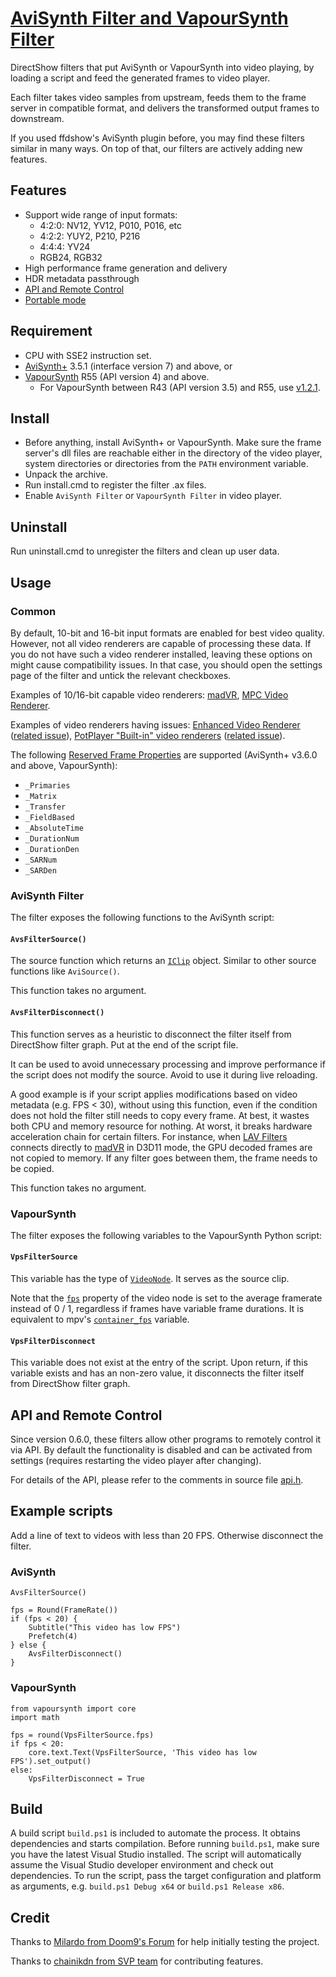 # [AviSynth Filter and VapourSynth Filter](https://github.com/CrendKing/avisynth_filter)

DirectShow filters that put AviSynth or VapourSynth into video playing, by loading a script and feed the generated frames to video player.

Each filter takes video samples from upstream, feeds them to the frame server in compatible format, and delivers the transformed output frames to downstream.

If you used ffdshow's AviSynth plugin before, you may find these filters similar in many ways. On top of that, our filters are actively adding new features.

## Features

* Support wide range of input formats:
    * 4:2:0: NV12, YV12, P010, P016, etc
    * 4:2:2: YUY2, P210, P216
    * 4:4:4: YV24
    * RGB24, RGB32
* High performance frame generation and delivery
* HDR metadata passthrough
* [API and Remote Control](#api-and-remote-control)
* [Portable mode](https://github.com/CrendKing/avisynth_filter/wiki/Portable-mode)

## Requirement

* CPU with SSE2 instruction set.
* [AviSynth+](https://github.com/AviSynth/AviSynthPlus) 3.5.1 (interface version 7) and above, or
* [VapourSynth](https://github.com/vapoursynth/vapoursynth) R55 (API version 4) and above.
    * For VapourSynth between R43 (API version 3.5) and R55, use [v1.2.1](https://github.com/CrendKing/avisynth_filter/releases/tag/v1.2.1).

## Install

* Before anything, install AviSynth+ or VapourSynth. Make sure the frame server's dll files are reachable either in the directory of the video player, system directories or directories from the `PATH` environment variable.
* Unpack the archive.
* Run install.cmd to register the filter .ax files.
* Enable `AviSynth Filter` or `VapourSynth Filter` in video player.

## Uninstall

Run uninstall.cmd to unregister the filters and clean up user data.

## Usage

### Common

By default, 10-bit and 16-bit input formats are enabled for best video quality. However, not all video renderers are capable of processing these data. If you do not have such a video renderer installed, leaving these options on might cause compatibility issues. In that case, you should open the settings page of the filter and untick the relevant checkboxes.

Examples of 10/16-bit capable video renderers: [madVR](http://madvr.com/), [MPC Video Renderer](https://github.com/Aleksoid1978/VideoRenderer).

Examples of video renderers having issues: [Enhanced Video Renderer](https://docs.microsoft.com/en-us/windows/win32/medfound/enhanced-video-renderer) ([related issue](https://github.com/clsid2/mpc-hc/issues/767#issuecomment-735239261)), [PotPlayer "Built-in" video renderers](http://potplayer.daum.net/) ([related issue](https://github.com/CrendKing/avisynth_filter/issues/37#issuecomment-858152467)).

The following [Reserved Frame Properties](http://www.vapoursynth.com/doc/apireference.html#reserved-frame-properties) are supported (AviSynth+ v3.6.0 and above, VapourSynth):

* `_Primaries`
* `_Matrix`
* `_Transfer`
* `_FieldBased`
* `_AbsoluteTime`
* `_DurationNum`
* `_DurationDen`
* `_SARNum`
* `_SARDen`

### AviSynth Filter

The filter exposes the following functions to the AviSynth script:

#### `AvsFilterSource()`

The source function which returns an [`IClip`](http://avisynth.nl/index.php/Filter_SDK/Cplusplus_API#IClip) object. Similar to other source functions like `AviSource()`.

This function takes no argument.

#### `AvsFilterDisconnect()`

This function serves as a heuristic to disconnect the filter itself from DirectShow filter graph. Put at the end of the script file.

It can be used to avoid unnecessary processing and improve performance if the script does not modify the source. Avoid to use it during live reloading.

A good example is if your script applies modifications based on video metadata (e.g. FPS < 30), without using this function, even if the condition does not hold the filter still needs to copy every frame. At best, it wastes both CPU and memory resource for nothing. At worst, it breaks hardware acceleration chain for certain filters. For instance, when [LAV Filters](https://github.com/Nevcairiel/LAVFilters) connects directly to [madVR](http://www.madvr.com/) in D3D11 mode, the GPU decoded frames are not copied to memory. If any filter goes between them, the frame needs to be copied.

This function takes no argument.

### VapourSynth

The filter exposes the following variables to the VapourSynth Python script:

#### `VpsFilterSource`

This variable has the type of [`VideoNode`](http://www.vapoursynth.com/doc/pythonreference.html#VideoNode). It serves as the source clip.

Note that the [`fps`](http://www.vapoursynth.com/doc/pythonreference.html#VideoNode.fps) property of the video node is set to the average framerate instead of 0 / 1, regardless if frames have variable frame durations. It is equivalent to mpv's [`container_fps`](https://mpv.io/manual/master/#video-filters-container-fps) variable.

#### `VpsFilterDisconnect`

This variable does not exist at the entry of the script. Upon return, if this variable exists and has an non-zero value, it disconnects the filter itself from DirectShow filter graph.

## API and Remote Control

Since version 0.6.0, these filters allow other programs to remotely control it via API. By default the functionality is disabled and can be activated from settings (requires restarting the video player after changing).

For details of the API, please refer to the comments in source file [api.h](https://github.com/CrendKing/avisynth_filter/blob/master/filter_common/src/api.h).

## Example scripts

Add a line of text to videos with less than 20 FPS. Otherwise disconnect the filter.

### AviSynth

```
AvsFilterSource()

fps = Round(FrameRate())
if (fps < 20) {
    Subtitle("This video has low FPS")
    Prefetch(4)
} else {
    AvsFilterDisconnect()
}
```

### VapourSynth

```
from vapoursynth import core
import math

fps = round(VpsFilterSource.fps)
if fps < 20:
    core.text.Text(VpsFilterSource, 'This video has low FPS').set_output()
else:
    VpsFilterDisconnect = True
```

## Build

A build script `build.ps1` is included to automate the process. It obtains dependencies and starts compilation. Before running `build.ps1`, make sure you have the latest Visual Studio installed. The script will automatically assume the Visual Studio developer environment and check out dependencies. To run the script, pass the target configuration and platform as arguments, e.g. `build.ps1 Debug x64` or `build.ps1 Release x86`.

## Credit

Thanks to [Milardo from Doom9's Forum](https://forum.doom9.org/member.php?u=159393) for help initially testing the project.

Thanks to [chainikdn from SVP team](https://github.com/chainikdn) for contributing features.
